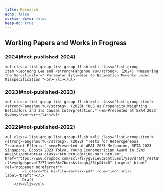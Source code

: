 ```yaml
---
title: Research
echo: false
section-divs: false
keep-md: true
---
```





<!-- ## Published -->

<!-- ```{python} -->
<!-- #| label: "published-year" -->
<!-- #| id: "published-year" -->
<!-- #| output: asis -->
<!-- for year in sorted(pub_strs["pubs"].keys(), reverse=True): -->
<!--     display(Markdown(f"### {year}" + "{#" + f"published-{year}" + "}")) -->
<!--     display(HTML( -->
<!--         "<ul class='list-group list-group-flush'>" + '\n'.join(pub_strs["pubs"][year]) + "</ul>" -->
<!--     )) -->
<!-- ``` -->

## Working Papers and Works in Progress

### 2024{#not-published-2024}

```{=html}
<ul class='list-group list-group-flush'><li class='list-group-item'>Seojeong Lee and <strong>Fangzhou Yu</strong>. (2024) "Measuring the Sensitivity of Parameter Estimates to Estimation Moments under Misspecification."<br></li></ul>
```

### 2023{#not-published-2023}

```{=html}
<ul class='list-group list-group-flush'><li class='list-group-item'><strong>Fangzhou Yu</strong>. (2023) "OLS as Propensity Weighting Estimators and Its Causal Interpretation." <em>Presented at ESAM 2023 Sydney</em><br></li></ul>
```

### 2022{#not-published-2022}

```{=html}
<ul class='list-group list-group-flush'><li class='list-group-item'><strong>Fangzhou Yu</strong>. (2022) "Tests for Heterogeneous Treatment Effects." <em>Presented at WEAI 2023 Melbourne, SETA 2023 Singapore, EcoSta 2023 Tokyo, Young Econometrician Award in 32nd ANZESG</em><br><a class="btn btn-outline-dark btn-sm", href="https://www.dropbox.com/scl/fi/ygvs1evc2qhtlvesl7ys0/draft_restat.pdf?rlkey=7gdspevet7277hvek8kv7buxs&st=bqhj26fp&dl=0" target="_blank" rel="noopener noreferrer">
        <i class="bi bi-file-earmark-pdf" role='img' aria-label='Draft'></i>
        Draft
    </a></li></ul>
```
